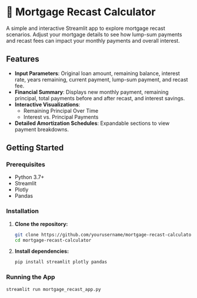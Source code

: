 # 🏡 Mortgage Recast Calculator

A simple and interactive Streamlit app to explore mortgage recast scenarios. Adjust your mortgage details to see how lump-sum payments and recast fees can impact your monthly payments and overall interest.

## Features

- **Input Parameters**: Original loan amount, remaining balance, interest rate, years remaining, current payment, lump-sum payment, and recast fee.
- **Financial Summary**: Displays new monthly payment, remaining principal, total payments before and after recast, and interest savings.
- **Interactive Visualizations**:
  - Remaining Principal Over Time
  - Interest vs. Principal Payments
- **Detailed Amortization Schedules**: Expandable sections to view payment breakdowns.

## Getting Started

### Prerequisites

- Python 3.7+
- Streamlit
- Plotly
- Pandas

### Installation

1. **Clone the repository:**

    ```bash
    git clone https://github.com/yourusername/mortgage-recast-calculator.git
    cd mortgage-recast-calculator
    ```

2. **Install dependencies:**

    ```bash
    pip install streamlit plotly pandas
    ```

### Running the App

```bash
streamlit run mortgage_recast_app.py